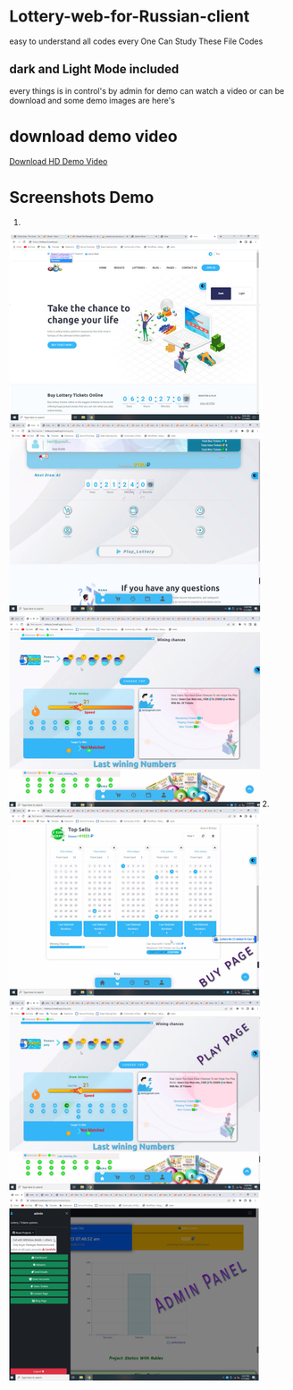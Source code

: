 # Lottery-web-for-Russian-client
easy to understand all codes every One Can Study These File Codes

## dark and Light Mode included
every things is in control's by admin
for demo can watch a video or can be download
and some demo images are here's

# download demo video
<a target="_blank" href="https://www.mediafire.com/file/vybl3rj43krzk8f/km_lottery_720p_30f_20230117_175234.mp4/file"> Download HD Demo Video </a>



# Screenshots Demo
1.
<img src='demo 1.jpg'>
2.
<img src="demo 2.jpg">

